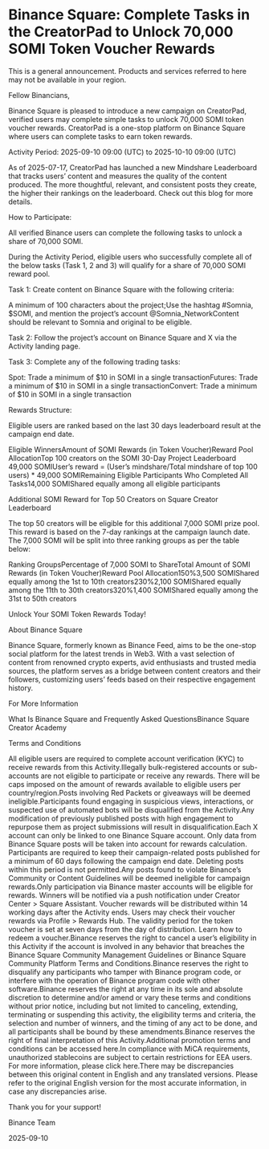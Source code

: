 # Binance Square: Complete Tasks in the CreatorPad to Unlock 70,000 SOMI Token Voucher Rewards

This is a general announcement. Products and services referred to here may not be available in your region. 

Fellow Binancians,

Binance Square is pleased to introduce a new campaign on CreatorPad, verified users may complete simple tasks to unlock 70,000 SOMI token voucher rewards. CreatorPad is a one-stop platform on Binance Square where users can complete tasks to earn token rewards.

Activity Period: 2025-09-10 09:00 (UTC) to 2025-10-10 09:00 (UTC)

As of 2025-07-17, CreatorPad has launched a new Mindshare Leaderboard that tracks users’ content and measures the quality of the content produced. The more thoughtful, relevant, and consistent posts they create, the higher their rankings on the leaderboard. Check out this blog for more details. 

How to Participate:

All verified Binance users can complete the following tasks to unlock a share of 70,000 SOMI.

During the Activity Period, eligible users who successfully complete all of the below tasks (Task 1, 2 and 3) will qualify for a share of 70,000 SOMI reward pool.

Task 1: Create content on Binance Square with the following criteria: 

A minimum of 100 characters about the project;Use the hashtag #Somnia, $SOMI, and mention the project’s account @Somnia_NetworkContent should be relevant to Somnia and original to be eligible.

Task 2: Follow the project’s account on Binance Square and X via the Activity landing page. 

Task 3: Complete any of the following trading tasks: 

Spot: Trade a minimum of $10 in SOMI in a single transactionFutures: Trade a minimum of $10 in SOMI in a single transactionConvert: Trade a minimum of $10 in SOMI in a single transaction

Rewards Structure: 

Eligible users are ranked based on the last 30 days leaderboard result at the campaign end date.

Eligible WinnersAmount of SOMI Rewards (in Token Voucher)Reward Pool AllocationTop 100 creators on the SOMI 30-Day Project Leaderboard 49,000 SOMIUser’s reward = (User’s mindshare/Total mindshare of top 100 users) * 49,000 SOMIRemaining Eligible Participants Who Completed All Tasks14,000 SOMIShared equally among all eligible participants

Additional SOMI Reward for Top 50 Creators on Square Creator Leaderboard

The top 50 creators will be eligible for this additional 7,000 SOMI prize pool. This reward is based on the 7-day rankings at the campaign launch date. The 7,000 SOMI will be split into three ranking groups as per the table below:

Ranking GroupsPercentage of 7,000 SOMI to ShareTotal Amount of SOMI Rewards (in Token Voucher)Reward Pool Allocation150%3,500 SOMIShared equally among the 1st to 10th creators230%2,100 SOMIShared equally among the 11th to 30th creators320%1,400 SOMIShared equally among the 31st to 50th creators

Unlock Your SOMI Token Rewards Today! 

About Binance Square

Binance Square, formerly known as Binance Feed, aims to be the one-stop social platform for the latest trends in Web3. With a vast selection of content from renowned crypto experts, avid enthusiasts and trusted media sources, the platform serves as a bridge between content creators and their followers, customizing users’ feeds based on their respective engagement history.

For More Information

What Is Binance Square and Frequently Asked QuestionsBinance Square Creator Academy

Terms and Conditions

All eligible users are required to complete account verification (KYC) to receive rewards from this Activity.Illegally bulk-registered accounts or sub-accounts are not eligible to participate or receive any rewards. There will be caps imposed on the amount of rewards available to eligible users per country/region.Posts involving Red Packets or giveaways will be deemed ineligible.Participants found engaging in suspicious views, interactions, or suspected use of automated bots will be disqualified from the Activity.Any modification of previously published posts with high engagement to repurpose them as project submissions will result in disqualification.Each X account can only be linked to one Binance Square account. Only data from Binance Square posts will be taken into account for rewards calculation. Participants are required to keep their campaign-related posts published for a minimum of 60 days following the campaign end date. Deleting posts within this period is not permitted.Any posts found to violate Binance’s Community or Content Guidelines will be deemed ineligible for campaign rewards.Only participation via Binance master accounts will be eligible for rewards. Winners will be notified via a push notification under Creator Center > Square Assistant. Voucher rewards will be distributed within 14 working days after the Activity ends. Users may check their voucher rewards via Profile > Rewards Hub. The validity period for the token voucher is set at seven days from the day of distribution. Learn how to redeem a voucher.Binance reserves the right to cancel a user’s eligibility in this Activity if the account is involved in any behavior that breaches the Binance Square Community Management Guidelines or Binance Square Community Platform Terms and Conditions.Binance reserves the right to disqualify any participants who tamper with Binance program code, or interfere with the operation of Binance program code with other software.Binance reserves the right at any time in its sole and absolute discretion to determine and/or amend or vary these terms and conditions without prior notice, including but not limited to canceling, extending, terminating or suspending this activity, the eligibility terms and criteria, the selection and number of winners, and the timing of any act to be done, and all participants shall be bound by these amendments.Binance reserves the right of final interpretation of this Activity.Additional promotion terms and conditions can be accessed here.In compliance with MiCA requirements, unauthorized stablecoins are subject to certain restrictions for EEA users. For more information, please click here.There may be discrepancies between this original content in English and any translated versions. Please refer to the original English version for the most accurate information, in case any discrepancies arise.

Thank you for your support!

Binance Team

2025-09-10
